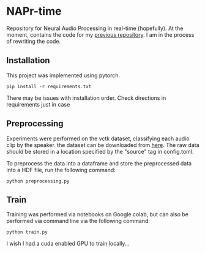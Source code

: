 # NAPr-time
Repository for Neural Audio Processing in real-time (hopefully). At the moment, contains the code for my [previous repository](https://github.com/Origamijr/Audio-Classify). I am in the process of rewriting the code.

## Installation
This project was implemented using pytorch.
```
pip install -r requirements.txt
```

There may be issues with installation order. Check directions in requirements just in case

## Preprocessing
Experiments were performed on the vctk dataset, classifying each audio clip by the speaker. the dataset can be downloaded from [here](https://datashare.ed.ac.uk/handle/10283/3443). The raw data should be stored in a location specified by the "source" tag in config.toml.

To preprocess the data into a dataframe and store the preprocessed data into a HDF file, run the following command:
```
python preprocessing.py
```


## Train
Training was performed via notebooks on Google colab, but can also be performed via command line via the following command:
```
python train.py
```
I wish I had a cuda enabled GPU to train locally...